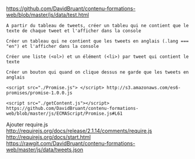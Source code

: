 https://github.com/DavidBruant/contenu-formations-web/blob/master/js/data/test.html

    A partir du tableau de tweets, créer un tableu qui ne contient que le texte de chaque tweet et l'afficher dans la console

    Créer un tableau qui ne contient que les tweets en anglais (.lang === "en") et l'afficher dans la console

    Créer une liste (<ol>) et un élément (<li>) par tweet qui contient le texte

    Créer un bouton qui quand on clique dessus ne garde que les tweets en anglais

    <script src="./Promise.js"> </script> http://s3.amazonaws.com/es6-promises/promise-1.0.0.js

    <script src="./getContent.js"></script> https://github.com/DavidBruant/contenu-formations-web/blob/master/js/ECMAScript/Promise.js#L61

Ajouter require.js http://requirejs.org/docs/release/2.1.14/comments/require.js
http://requirejs.org/docs/start.html
https://rawgit.com/DavidBruant/contenu-formations-web/master/js/data/tweets.json